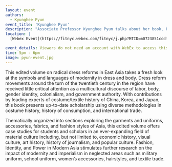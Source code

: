 ```yaml
---
layout: event
authors:
  - Kyunghee Pyun
event_title: 'Kyunghee Pyun'
description: "Associate Professor Kyunghee Pyun talks about her book, Fashion, Identity, and Power in Modern Asia"
location: |
  [Webex Event](https://fitnyc.webex.com/fitnyc/j.php?MTID=m0723851ccdf8c62e1a2aa7b65b288999)

event_details: Viewers do not need an account with WebEx to access this event. After clicking the link, the event can be viewed either through your web browser or by downloading the WebEx desktop application. If this is your first time using WebEx, please plan on joining the event several minutes before the starting time to troubleshoot any issues.
time: 5pm - 6pm
image: pyun-event.jpg
---
```

This edited volume on radical dress reforms in East Asia takes a fresh look at the symbols and languages of modernity in dress and body. Dress reform movements around the turn of the twentieth century in the region have received little critical attention as a multicultural discourse of labor, body, gender identity, colonialism, and government authority. With contributions by leading experts of costume/textile history of China, Korea, and Japan, this book presents up-to-date scholarship using diverse methodologies in costume history, history of consumption, and international trade.

Thematically organized into sections exploring the garments and uniforms, accessories, fabrics, and fashion styles of Asia, this edited volume offers case studies for students and scholars in an ever-expanding field of material culture including, but not limited to, economic history, visual culture, art history, history of journalism, and popular culture. Fashion, Identity, and Power in Modern Asia stimulates further research on the impact of modernity and imperialism in neglected areas such as military uniform, school uniform, women’s accessories, hairstyles, and textile trade.
